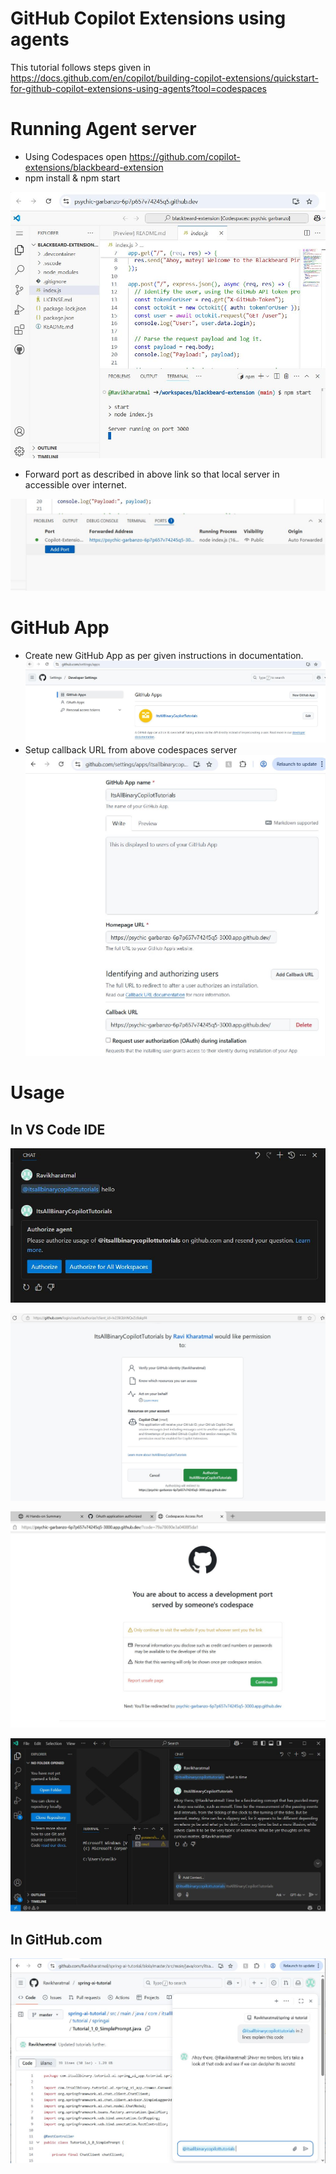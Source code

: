 # GitHub Copilot Extensions using agents

This tutorial follows steps given in https://docs.github.com/en/copilot/building-copilot-extensions/quickstart-for-github-copilot-extensions-using-agents?tool=codespaces

# Running Agent server
- Using Codespaces open https://github.com/copilot-extensions/blackbeard-extension
- npm install & npm start
  
![Media/npm%20start.JPG](Media/npm%20start.JPG)

- Forward port as described in above link so that local server in accessible over internet.
  
![Media/Port%20Forward.JPG](Media/Port%20Forward.JPG)

# GitHub App
- Create new GitHub App as per given instructions in documentation.
![Media/1%20-%20Create%20GitHub%20App.JPG](Media/1%20-%20Create%20GitHub%20App.JPG)
- Setup callback URL from above codespaces server
![Media/2%20-%20Provide%20Callback%20URL.JPG](Media/2%20-%20Provide%20Callback%20URL.JPG)

# Usage

## In VS Code IDE

![Media/VSCode%20permission%20-%20step%201.JPG](Media/VSCode%20permission%20-%20step%201.JPG)

![Media/VSCode%20permission%20-%20step%202.JPG](Media/VSCode%20permission%20-%20step%202.JPG)

![Media/VSCode%20permission%20-%20step%203.JPG](Media/VSCode%20permission%20-%20step%203.JPG)

![Media/VSCode%20permission%20-%20step%205.JPG](Media/VSCode%20permission%20-%20step%205.JPG)


## In GitHub.com

![Media/GitHub.com%20extension%20in%20web%20chat.JPG](Media/GitHub.com%20extension%20in%20web%20chat.JPG)


